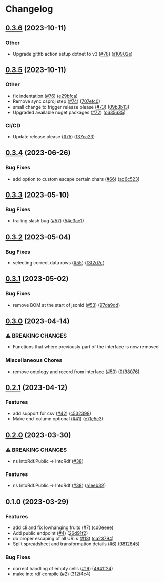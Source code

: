 # Changelog

## [0.3.6](https://github.com/equinor/into-rdf/compare/v0.3.5...v0.3.6) (2023-10-11)


### Other

* Upgrade githb action setup dotnet to v3 ([#78](https://github.com/equinor/into-rdf/issues/78)) ([a10902e](https://github.com/equinor/into-rdf/commit/a10902ed9fbd2adebe5151441cfb18b402b7f2c7))

## [0.3.5](https://github.com/equinor/into-rdf/compare/v0.3.4...v0.3.5) (2023-10-11)


### Other

* fix indentation ([#76](https://github.com/equinor/into-rdf/issues/76)) ([e29bfca](https://github.com/equinor/into-rdf/commit/e29bfca81775f49454364855c6595dcda19c1eb7))
* Remove sync csproj step ([#74](https://github.com/equinor/into-rdf/issues/74)) ([707efc0](https://github.com/equinor/into-rdf/commit/707efc0318ee54b91f4e48a6bd21f75d69c82fde))
* small change to trigger release please ([#73](https://github.com/equinor/into-rdf/issues/73)) ([09b3b13](https://github.com/equinor/into-rdf/commit/09b3b13499734fedc040b782df8753311461f58e))
* Upgraded available nuget packages ([#72](https://github.com/equinor/into-rdf/issues/72)) ([c635635](https://github.com/equinor/into-rdf/commit/c63563596f58e21672bd3e611f20a4d7575f4d05))


### CI/CD

* Update release please ([#75](https://github.com/equinor/into-rdf/issues/75)) ([f37cc23](https://github.com/equinor/into-rdf/commit/f37cc23ee734b24d9720225511f59151a78bc748))

## [0.3.4](https://github.com/equinor/into-rdf/compare/v0.3.3...v0.3.4) (2023-06-26)


### Bug Fixes

* add option to custom escape certain chars ([#66](https://github.com/equinor/into-rdf/issues/66)) ([ac6c523](https://github.com/equinor/into-rdf/commit/ac6c52348fd839d8b301d00c1949186c39d3f223))

## [0.3.3](https://github.com/equinor/into-rdf/compare/v0.3.2...v0.3.3) (2023-05-10)


### Bug Fixes

* trailing slash bug ([#57](https://github.com/equinor/into-rdf/issues/57)) ([54c3ae1](https://github.com/equinor/into-rdf/commit/54c3ae188c0e40e52a604335d4e4fa7be329be4d))

## [0.3.2](https://github.com/equinor/into-rdf/compare/v0.3.1...v0.3.2) (2023-05-04)


### Bug Fixes

* selecting correct data rows ([#55](https://github.com/equinor/into-rdf/issues/55)) ([f3f2d7c](https://github.com/equinor/into-rdf/commit/f3f2d7cbab1544614675a85b71be621dd2ecc9e7))

## [0.3.1](https://github.com/equinor/into-rdf/compare/v0.3.0...v0.3.1) (2023-05-02)


### Bug Fixes

* remove BOM at the start of jsonld ([#53](https://github.com/equinor/into-rdf/issues/53)) ([97da9dd](https://github.com/equinor/into-rdf/commit/97da9dd97cdbd04db45ffb851bc1285ccbbad453))

## [0.3.0](https://github.com/equinor/into-rdf/compare/v0.2.1...v0.3.0) (2023-04-14)


### ⚠ BREAKING CHANGES

* Functions that where previously part of the interface is now removed

### Miscellaneous Chores

* remove ontology and record from interface ([#50](https://github.com/equinor/into-rdf/issues/50)) ([0f98076](https://github.com/equinor/into-rdf/commit/0f9807603fe72f9b13fdc9b1ce7354c9d5fb6632))

## [0.2.1](https://github.com/equinor/into-rdf/compare/v0.2.0...v0.2.1) (2023-04-12)


### Features

* add support for csv ([#42](https://github.com/equinor/into-rdf/issues/42)) ([c532398](https://github.com/equinor/into-rdf/commit/c5323982fd01ca56e662bd2c12b017780ad2ebac))
* Make end-column optional ([#41](https://github.com/equinor/into-rdf/issues/41)) ([e7fe5c3](https://github.com/equinor/into-rdf/commit/e7fe5c36883eda31ce85196e67b5ac9cc025a686))

## [0.2.0](https://github.com/equinor/into-rdf/compare/v0.1.0...v0.2.0) (2023-03-30)


### ⚠ BREAKING CHANGES

* ns IntoRdf.Public -> IntoRdf ([#38](https://github.com/equinor/into-rdf/issues/38))

### Features

* ns IntoRdf.Public -&gt; IntoRdf ([#38](https://github.com/equinor/into-rdf/issues/38)) ([a1eeb32](https://github.com/equinor/into-rdf/commit/a1eeb321e5b47e44b281cffc8a9c888e86305586))

## 0.1.0 (2023-03-29)


### Features

* add cli and fix lowhanging fruits ([#7](https://github.com/equinor/into-rdf/issues/7)) ([cd0eeee](https://github.com/equinor/into-rdf/commit/cd0eeeee0a5ec43ae4e60e965dfbd58c49f8557a))
* Add public endpoint ([#4](https://github.com/equinor/into-rdf/issues/4)) ([26d91f2](https://github.com/equinor/into-rdf/commit/26d91f21ff27c71a9012e322d898777203b57db1))
* do proper escaping of all URLs ([#13](https://github.com/equinor/into-rdf/issues/13)) ([ca23794](https://github.com/equinor/into-rdf/commit/ca23794fd8b650044026c0cf992e93c29df5e127))
* Split spreadsheet and transformation details ([#6](https://github.com/equinor/into-rdf/issues/6)) ([9812645](https://github.com/equinor/into-rdf/commit/98126457c0ffaeefdeecf5f452ac35a42aa92caf))


### Bug Fixes

* correct handling of empty cells ([#19](https://github.com/equinor/into-rdf/issues/19)) ([4941f24](https://github.com/equinor/into-rdf/commit/4941f24f66a2e66144cf1017defd059fa92da318))
* make into rdf compile ([#2](https://github.com/equinor/into-rdf/issues/2)) ([312f4c4](https://github.com/equinor/into-rdf/commit/312f4c4b8d224a2e22db5de042186067337c4efc))
